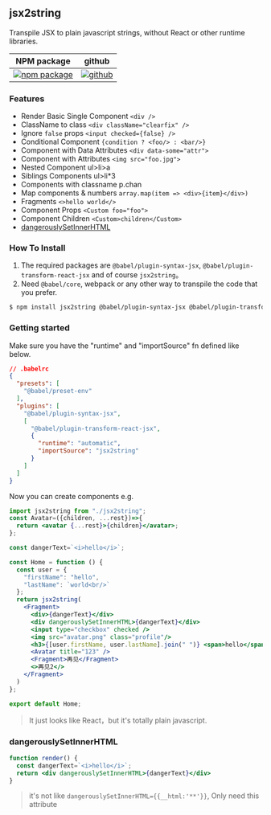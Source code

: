 ## jsx2string

Transpile JSX to plain javascript strings, without React or other runtime libraries.

| NPM package                          | github                          |
| ------------------------------------ | ------------------------------- |
| [![npm package][npm-badge]][npm-url] | [![github][git-badge]][git-url] |

[npm-badge]: https://img.shields.io/npm/v/jsx2string.svg
[npm-url]: https://www.npmjs.org/package/jsx2string
[git-url]: https://github.com/ziven27/jsx2string
[git-badge]: https://img.shields.io/github/stars/ziven27/jsx2string.svg?style=social


### Features

- Render Basic Single Component `<div />`
- ClassName to class `<div className="clearfix" />`
- Ignore `false` props `<input checked={false} />`
- Conditional Component `{condition ? <foo/> : <bar/>}`
- Component with Data Attributes `<div data-some="attr">`
- Component with Attributes `<img src="foo.jpg">`
- Nested Component ul>li>a
- Siblings Components ul>li\*3
- Components with classname p.chan
- Map components & numbers `array.map(item => <div>{item}</div>)`
- Fragments `<>hello world</>`
- Component Props `<Custom foo="foo">`
- Component Children `<Custom>children</Custom>`
- [dangerouslySetInnerHTML](#dangerouslysetinnerhtml)

### How To Install

1. The required packages are `@babel/plugin-syntax-jsx`, `@babel/plugin-transform-react-jsx` and of course `jsx2string`。
2. Need `@babel/core`, webpack or any other way to transpile the code that you prefer.

```sh
$ npm install jsx2string @babel/plugin-syntax-jsx @babel/plugin-transform-react-jsx
```

### Getting started

Make sure you have the "runtime" and "importSource" fn defined like below.

```json
// .babelrc
{
  "presets": [
    "@babel/preset-env"
  ],
  "plugins": [
    "@babel/plugin-syntax-jsx",
    [
      "@babel/plugin-transform-react-jsx",
      {
        "runtime": "automatic",
        "importSource": "jsx2string"
      }
    ]
  ]
}
```

Now you can create components e.g.

```jsx
import jsx2string from "./jsx2string";
const Avatar=({children, ...rest})=>{
  return <avatar {...rest}>{children}</avatar>;
};

const dangerText=`<i>hello</i>`;

const Home = function () {
  const user = {
    "firstName": "hello",
    "lastName": `world<br/>`
  };
  return jsx2string(
    <Fragment>
      <div>{dangerText}</div>
      <div dangerouslySetInnerHTML>{dangerText}</div>
      <input type="checkbox" checked />
      <img src="avatar.png" class="profile"/>
      <h3>{[user.firstName, user.lastName].join(" ")} <span>hello</span></h3>
      <Avatar title="123" />
      <Fragment>再见</Fragment>
      <>再见2</>
    </Fragment>
  )
};

export default Home;
```

> It just looks like React，but it's totally plain javascript. 

### dangerouslySetInnerHTML

```jsx
function render() {
  const dangerText=`<i>hello</i>`;
  return <div dangerouslySetInnerHTML>{dangerText}</div>
}
```

> it's not like `dangerouslySetInnerHTML={{__html:'**'}}`, Only need this attribute
